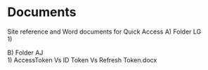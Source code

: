 # Documents
Site reference and Word documents for Quick Access
A) Folder LG	
        1)
        
B) Folder AJ	
        1) AccessToken Vs ID Token Vs Refresh Token.docx
       
